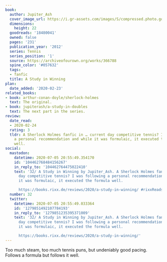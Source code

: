 ```yaml
---
book:
  author: Jupiter_Ash
  cover_image_url: https://i.gr-assets.com/images/S/compressed.photo.goodreads.com/books/1378844687l/18480041.jpg
  dimensions:
    height: 22
  goodreads: '18480041'
  owned: false
  pages: '231'
  publication_year: '2012'
  series: Tennis
  series_position: '1'
  source: https://archiveofourown.org/works/366788
  spine_color: '#057632'
  tags:
  - fanfic
  title: A Study in Winning
plan:
  date_added: '2020-02-23'
related_books:
- book: arthur-conan-doyle/sherlock-holmes
  text: The original.
- book: jupiterash/a-study-in-doubles
  text: The next part in the series.
review:
  date_read:
  - 2020-02-24
  rating: 3
  tldr: A Sherlock Holmes fanfic in … current day competitive tennis? I was following
    a personal recommendation and while it was formulaic, it executed the formula
    well.
social:
  mastodon:
    datetime: 2020-07-05 20:55:49.354170
    id: '104462768484156267'
    in_reply_to: '104462764475022410'
    text: '32/ A Study in Winning by Jupiter_Ash. A Sherlock Holmes fanfic in … current
      day competitive tennis? I was following a personal recommendation and while
      it was formulaic, it executed the formula well.

      https://books.rixx.de/reviews/2020/a-study-in-winning/ #rixxReads'
  number: 32
  twitter:
    datetime: 2020-07-05 20:55:49.033364
    id: '1279851492107784193'
    in_reply_to: '1279851235395371009'
    text: '32/ A Study in Winning by Jupiter_Ash. A Sherlock Holmes fanfic in … current
      day competitive tennis? I was following a personal recommendation and while
      it was formulaic, it executed the formula well.

      https://books.rixx.de/reviews/2020/a-study-in-winning/'
---
```


Too much steam, too much tennis puns, but undeniably good pacing. Follows a formula but follows it well.
